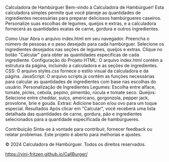 Calculadora de Hambúrguer
Bem-vindo à Calculadora de Hambúrguer! Esta calculadora simples permite que você planeje as quantidades de ingredientes necessárias para preparar deliciosos hambúrgueres caseiros. Personalize suas escolhas de legumes, queijos e extras, e a calculadora fornecerá as quantidades exatas de carne, gordura e outros ingredientes.

Como Usar
Abra o arquivo index.html em seu navegador.
Preencha o número de pessoas e o peso desejado para cada hambúrguer.
Selecione os ingredientes desejados nas seções de legumes, queijos e extras.
Clique no botão "Calcular" para obter as quantidades específicas de cada ingrediente.
Configuração do Projeto
HTML: O arquivo index.html contém a estrutura da página, incluindo a calculadora e as seções de ingredientes.
CSS: O arquivo styles.css fornece o estilo visual da calculadora e da página.
JavaScript: O arquivo scripts.js contém as funções necessárias para calcular as quantidades de ingredientes com base nas escolhas do usuário.
Personalização de Ingredientes
Legumes: Escolha entre alface, tomate, picles, cebola, pepino, pimentão, rúcula e tomate seco.
Queijos: Selecione entre cheddar, suíço, americano, gorgonzola, pepper jack, provolone, brie e gouda.
Extras: Adicione bacon e/ou ovo para um toque especial.
Resultados
Após clicar em "Calcular", você receberá uma lista detalhada das quantidades de carne, gordura, pão e ingredientes selecionados para a quantidade especificada de hambúrgueres.

Contribuição
Sinta-se à vontade para contribuir, fornecer feedback ou relatar problemas. Este projeto é aberto para melhorias e ajustes.

© 2024 Calculadora de Hambúrguer. Todos os direitos reservados.

https://vini-fritzen.github.io/CallBurger/
